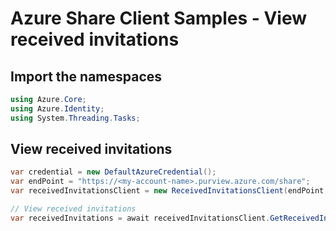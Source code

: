# Azure Share Client Samples - View received invitations

## Import the namespaces

```C# Snippet:Azure_Analytics_Purview_Share_Samples_05_Namespaces
using Azure.Core;
using Azure.Identity;
using System.Threading.Tasks;
```

## View received invitations

```C# Snippet:Azure_Analytics_Purview_Share_Samples_ViewReceivedInvitations
var credential = new DefaultAzureCredential();
var endPoint = "https://<my-account-name>.purview.azure.com/share";
var receivedInvitationsClient = new ReceivedInvitationsClient(endPoint, credential);

// View received invitations
var receivedInvitations = await receivedInvitationsClient.GetReceivedInvitationsAsync(null, null, null, new()).ToEnumerableAsync();
```
